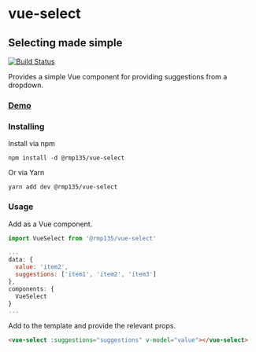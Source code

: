 # vue-select

## Selecting made simple

[![Build Status](https://travis-ci.org/rmp135/vue-select.svg?branch=master)](https://travis-ci.org/rmp135/vue-select)

Provides a simple Vue component for providing suggestions from a dropdown.

### [Demo](https://rmp135.github.io/vue-select/)

### Installing

Install via npm

`npm install -d @rmp135/vue-select`

Or via Yarn

`yarn add dev @rmp135/vue-select`

### Usage

Add as a Vue component.

```javascript
import VueSelect from '@rmp135/vue-select'

...
data: {
  value: 'item2',
  suggestions: ['item1', 'item2', 'item3']
},
components: {
  VueSelect
}
...
```

Add to the template and provide the relevant props.
```html
<vue-select :suggestions="suggestions" v-model="value"></vue-select>
````
